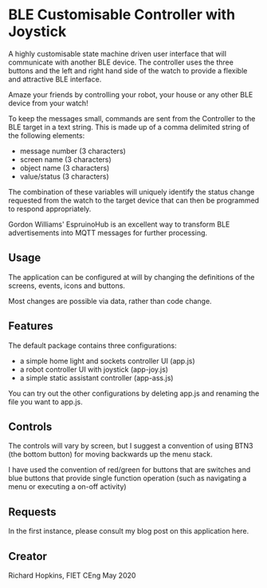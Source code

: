 # BLE Customisable Controller with Joystick

A highly customisable state machine driven user interface that will communicate with another BLE device.  The controller uses the three buttons and the left and right hand side of the watch to provide a flexible and attractive BLE interface.  

Amaze your friends by controlling your robot, your house or any other BLE device from your watch!

To keep the messages small, commands are sent from the Controller to the BLE target in a text string.  This is made up of a comma delimited string of the following elements:
* message number (3 characters)
* screen name (3 characters)
* object name (3 characters)
* value/status (3 characters)

The combination of these variables will uniquely identify the status change requested from the watch to the target device that can then be programmed to respond appropriately.

Gordon Williams' EspruinoHub is an excellent way to transform BLE advertisements into MQTT messages for further processing.

## Usage

The application can be configured at will by changing the definitions of the screens, events, icons and buttons.

Most changes are possible via data, rather than code change.

## Features

The default package contains three configurations:
* a simple home light and sockets controller UI (app.js)
* a robot controller UI with joystick (app-joy.js)
* a simple static assistant controller (app-ass.js)

You can try out the other configurations by deleting app.js and renaming the file you want to app.js.

## Controls

The controls will vary by screen, but I suggest a convention of using BTN3 (the bottom button) for moving backwards up the menu stack.

I have used the convention of red/green for buttons that are switches and blue buttons that provide single function operation (such as navigating a menu or executing a on-off activity)

## Requests

In the first instance, please consult my blog post on this application here.

## Creator

Richard Hopkins, FIET CEng
May 2020
